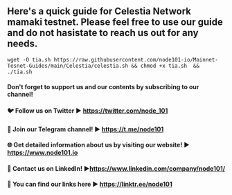 ## Here's a quick guide for Celestia Network **mamaki** testnet.  Please feel free to use our guide and do not hasistate to reach us out for any needs. 

``` 
wget -O tia.sh https://raw.githubusercontent.com/node101-io/Mainnet-Tesnet-Guides/main/Celestia/celestia.sh && chmod +x tia.sh  &&  ./tia.sh 
```

#### Don't forget to support us and our contents by subscribing to our channel!
#### 🐦 Follow us on Twitter ► https://twitter.com/node_101
#### 💛 Join our Telegram channel! ► https://t.me/node101
#### 🌐 Get detailed information about us by visiting our website! ► https://www.node101.io
#### 💼 Contact us on LinkedIn! ►https://www.linkedin.com/company/node101/
#### 🔗 You can find our links here ► https://linktr.ee/node101